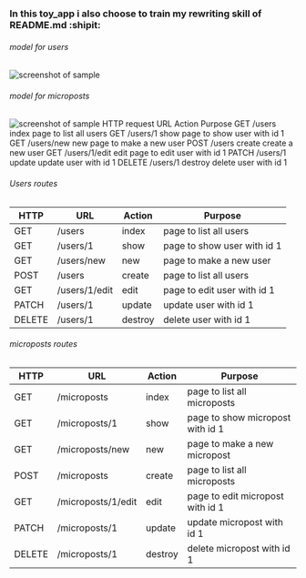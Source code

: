 ### In this toy_app i also choose to train my rewriting skill of README.md :shipit:

###### model for users
![screenshot of sample](https://softcover.s3.amazonaws.com/636/ruby_on_rails_tutorial_4th_edition/images/figures/demo_user_model.png)

###### model for microposts
![screenshot of sample](https://softcover.s3.amazonaws.com/636/ruby_on_rails_tutorial_4th_edition/images/figures/demo_micropost_model.png)
HTTP request	URL	Action	Purpose
GET	/users	index	page to list all users
GET	/users/1	show	page to show user with id 1
GET	/users/new	new	page to make a new user
POST	/users	create	create a new user
GET	/users/1/edit	edit	page to edit user with id 1
PATCH	/users/1	update	update user with id 1
DELETE	/users/1	destroy	delete user with id 1

###### Users routes
HTTP   | URL           | Action | Purpose 
-------|---------------|--------|-------------
GET    | /users	       | index  | page to list all users
GET    | /users/1	     | show   | page to show user with id 1
GET    | /users/new	   | new    | page to make a new user
POST   | /users	       | create | page to list all users
GET    | /users/1/edit | edit   | page to edit user with id 1
PATCH  | /users/1      | update	| update user with id 1
DELETE | /users/1      | destroy| delete user with id 1

###### microposts routes
HTTP   | URL                | Action | Purpose 
-------|--------------------|--------|-------------
GET    | /microposts        | index  | page to list all microposts
GET    | /microposts/1      | show   | page to show micropost with id 1
GET    | /microposts/new    | new    | page to make a new micropost
POST   | /microposts        | create | page to list all microposts
GET    | /microposts/1/edit | edit   | page to edit micropost with id 1
PATCH  | /microposts/1      | update | update micropost with id 1
DELETE | /microposts/1      | destroy| delete micropost with id 1
